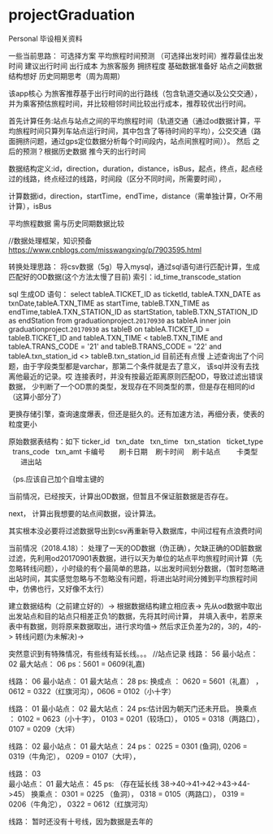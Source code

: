 # projectGraduation
Personal 毕设相关资料

一些当前思路：
可选择方案
平均旅程时间预测
（可选择出发时间）推荐最佳出发时间
建议出行时间
出行成本
为旅客服务
拥挤程度
基础数据准备好   站点之间数据结构想好
历史同期思考（周为周期）


该app核心
为旅客推荐基于出行时间的出行路线（包含轨道交通以及公交交通），并为乘客预估旅程时间，并比较相邻时间比较出行成本，推荐较优出行时间。

首先计算任务:站点与站点之间的平均旅程时间（轨道交通（通过od数据计算，平均旅程时间只算列车站点运行时间，其中包含了等待时间的平均），公交交通（路面拥挤问题，通过gps定位数据分析每个时间段内，站点间旅程时间））。 然后 之后的预测？根据历史数据 推今天的出行时间

数据结构定义:id，direction，duration，distance，isBus，起点，终点，起点经过的线路，终点经过的线路，时间段（区分不同时间，所需要时间），

计算数据id，direction，startTime，endTime，distance（需单独计算，Or不用计算），isBus

平均旅程数据 需与历史同期数据比较

//数据处理框架，知识预备
https://www.cnblogs.com/misswangxing/p/7903595.html


转换处理思路：
将csv数据（5g）导入mysql，通过sql语句进行匹配计算，生成匹配好的OD数据(这个方法太慢了目前)
索引：id_time_transcode_station

sql 生成OD 语句：
select tableA.TICKET_ID as ticketId, tableA.TXN_DATE as txnDate,tableA.TXN_TIME as startTime, tableB.TXN_TIME as endTime,tableA.TXN_STATION_ID as startStation, tableB.TXN_STATION_ID as endStation from graduationproject.`20170930` as tableA inner join graduationproject.`20170930` as tableB on tableA.TICKET_ID = tableB.TICKET_ID and tableA.TXN_TIME < tableB.TXN_TIME and tableA.TRANS_CODE = '21' and tableB.TRANS_CODE = '22' and tableA.txn_station_id <> tableB.txn_station_id
目前还有点慢
上述查询出了个问题，由于字段类型都是varchar，那第二个条件就是去了意义，
该sql并没有去找离他最近的记录。哎
连接表时，并没有按最近距离原则匹配OD，导致过滤出错误数据，
少判断了一个OD票的类型，发现存在不同类型的票，但是存在相同的id（这算小部分了）

更换存储引擎，查询速度爆表，但还是挺久的。还有加速方法，再细分表，使表的粒度更小

原始数据表结构：如下
ticker_id   txn_date    txn_time   txn_station    ticket_type   trans_code   txn_amt
卡编号       刷卡日期    刷卡时间    刷卡站点        卡类型         进出站       

（ps.应该自己加个自增主键的


当前情况，已经按天，计算出OD数据，但暂且不保证脏数据是否存在。

next，
计算出我想要的站点间数据，设计算法。

其实根本没必要将过滤数据导出到csv再重新导入数据库，中间过程有点浪费时间


当前情况（2018.4.18）：
处理了一天的OD数据（伪正确），欠缺正确的OD脏数据过滤，先利用od20170901表数据，进行以天为单位的站点平均旅程时间计算（先忽略转线问题），小时级的有个最简单的思路，以出发时间划分数据，（暂时忽略进出站时间，其实感觉忽略与不忽略没有问题，将进出站时间分摊到平均旅程时间中，仿佛也行，又好像不太行）

建立数据结构（之前建立好的）->
根据数据结构建立相应表->
先从od数据中取出出发站点和目的站点只相差正负1的数据，先将其时间计算，
并填入表中，若原来表中有数据，则将原来数据取出，进行求均值->
然后求正负差为2的，3的，4的->
转线问题(为未解决)->  


突然意识到有特殊情况，有些线有延长线。。。
//站点记录
线路：
56
最小站点： 02    最大站点： 06
ps：5601 = 0609(礼嘉)


线路：
06
最小站点： 01    最大站点： 28
ps: 换成点 ： 0620 = 5601（礼嘉） ， 0612 = 0322（红旗河沟），0606
 = 0102（小十字） 

线路：
01
最小站点： 02	 最大站点： 24
ps:估计因为朝天门还未开启。
	换乘点 ： 0102 = 0623（小十字）， 0103 = 0201（较场口）， 0105 = 0318（两路口）， 0107 = 0209（大坪）

线路：
02
最小站点： 01 	 最大站点： 24
ps： 0225 = 0301 (鱼洞), 0206 = 0319（牛角沱），   0209 = 0107（大坪）， 

线路：
03	
最小站点： 01	 最大站点： 45
ps: （存在延长线 38->40->41->42->43->44->45）
	换乘点： 0301 = 0225 （鱼洞）， 0318 = 0105（两路口）， 0319 = 0206（牛角沱）， 0322 = 0612（红旗河沟）

线路：
暂时还没有十号线，因为数据是去年的